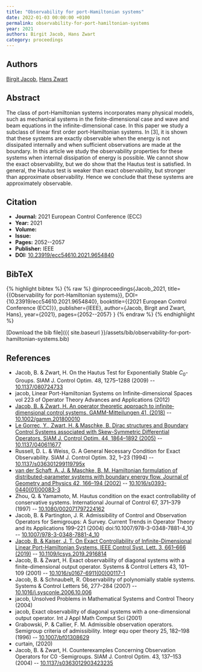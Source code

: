 ```yaml
---
title: "Observability for port-Hamiltonian systems"
date: 2022-01-03 00:00:00 +0100
permalink: observability-for-port-hamiltonian-systems
year: 2021
authors: Birgit Jacob, Hans Zwart
category: proceedings
---
```

 
## Authors
[Birgit Jacob](authors/birgit-jacob), [Hans Zwart](authors/hans-zwart)
 
## Abstract
The class of port-Hamiltonian systems incorporates many physical models, such as mechanical systems in the finite-dimensional case and wave and beam equations in the infinite-dimensional case. In this paper we study a subclass of linear first order port-Hamiltonian systems. In [3], it is shown that these systems are exactly observable when the energy is not dissipated internally and when sufficient observations are made at the boundary. In this article we study the observability properties for these systems when internal dissipation of energy is possible. We cannot show the exact observability, but we do show that the Hautus test is satisfied. In general, the Hautus test is weaker than exact observability, but stronger than approximate observability. Hence we conclude that these systems are approximately observable.
 
## Citation
- **Journal:** 2021 European Control Conference (ECC)
- **Year:** 2021
- **Volume:** 
- **Issue:** 
- **Pages:** 2052--2057
- **Publisher:** IEEE
- **DOI:** [10.23919/ecc54610.2021.9654840](https://doi.org/10.23919/ecc54610.2021.9654840)
 
## BibTeX
{% highlight bibtex %}
{% raw %}
@inproceedings{Jacob_2021,
  title={{Observability for port-Hamiltonian systems}},
  DOI={10.23919/ecc54610.2021.9654840},
  booktitle={{2021 European Control Conference (ECC)}},
  publisher={IEEE},
  author={Jacob, Birgit and Zwart, Hans},
  year={2021},
  pages={2052--2057}
}
{% endraw %}
{% endhighlight %}
 
[Download the bib file]({{ site.baseurl }}/assets/bib/observability-for-port-hamiltonian-systems.bib)
 
## References
- Jacob, B. & Zwart, H. On the Hautus Test for Exponentially Stable $C_0$-Groups. SIAM J. Control Optim. 48, 1275–1288 (2009) -- [10.1137/080724733](https://doi.org/10.1137/080724733)
- jacob, Linear Port-Hamiltonian Systems on Infinite-dimensional Spaces vol 223 of Operator Theory Advances and Applications (2012)
- [Jacob, B. & Zwart, H. An operator theoretic approach to infinite‐dimensional control systems. GAMM-Mitteilungen 41, (2018)](an-operator-theoretic-approach-to-infinite-dimensional-control-systems) -- [10.1002/gamm.201800010](https://doi.org/10.1002/gamm.201800010)
- [Le Gorrec, Y., Zwart, H. & Maschke, B. Dirac structures and Boundary Control Systems associated with Skew-Symmetric Differential Operators. SIAM J. Control Optim. 44, 1864–1892 (2005)](dirac-structures-and-boundary-control-systems-associated-with-skew-symmetric-differential-operators) -- [10.1137/040611677](https://doi.org/10.1137/040611677)
- Russell, D. L. & Weiss, G. A General Necessary Condition for Exact Observability. SIAM J. Control Optim. 32, 1–23 (1994) -- [10.1137/s036301299119795x](https://doi.org/10.1137/s036301299119795x)
- [van der Schaft, A. J. & Maschke, B. M. Hamiltonian formulation of distributed-parameter systems with boundary energy flow. Journal of Geometry and Physics 42, 166–194 (2002)](hamiltonian-formulation-of-distributed-parameter-systems-with-boundary-energy-flow) -- [10.1016/s0393-0440(01)00083-3](https://doi.org/10.1016/s0393-0440(01)00083-3)
- Zhou, Q. & Yamamoto, M. Hautus condition on the exact controllability of conservative systems. International Journal of Control 67, 371–379 (1997) -- [10.1080/002071797224162](https://doi.org/10.1080/002071797224162)
- Jacob, B. & Partington, J. R. Admissibility of Control and Observation Operators for Semigroups: A Survey. Current Trends in Operator Theory and its Applications 199–221 (2004) doi:10.1007/978-3-0348-7881-4_10 -- [10.1007/978-3-0348-7881-4_10](https://doi.org/10.1007/978-3-0348-7881-4_10)
- [Jacob, B. & Kaiser, J. T. On Exact Controllability of Infinite-Dimensional Linear Port-Hamiltonian Systems. IEEE Control Syst. Lett. 3, 661–666 (2019)](on-exact-controllability-of-infinite-dimensional-linear-port-hamiltonian-systems) -- [10.1109/lcsys.2019.2916814](https://doi.org/10.1109/lcsys.2019.2916814)
- Jacob, B. & Zwart, H. Exact observability of diagonal systems with a finite-dimensional output operator. Systems &amp; Control Letters 43, 101–109 (2001) -- [10.1016/s0167-6911(00)00117-1](https://doi.org/10.1016/s0167-6911(00)00117-1)
- Jacob, B. & Schnaubelt, R. Observability of polynomially stable systems. Systems &amp; Control Letters 56, 277–284 (2007) -- [10.1016/j.sysconle.2006.10.006](https://doi.org/10.1016/j.sysconle.2006.10.006)
- jacob, Unsolved Problems in Mathematical Systems and Control Theory (2004)
- jacob, Exact observability of diagonal systems with a one-dimensional output operator. Int J Appl Math Comput Sci (2001)
- Grabowski, P. & Callier, F. M. Admissible observation operators. Semigroup criteria of admissibility. Integr equ oper theory 25, 182–198 (1996) -- [10.1007/bf01308629](https://doi.org/10.1007/bf01308629)
- curtain, (2020)
- Jacob, B. & Zwart, H. Counterexamples Concerning Observation Operators for C0 -Semigroups. SIAM J. Control Optim. 43, 137–153 (2004) -- [10.1137/s0363012903423235](https://doi.org/10.1137/s0363012903423235)

